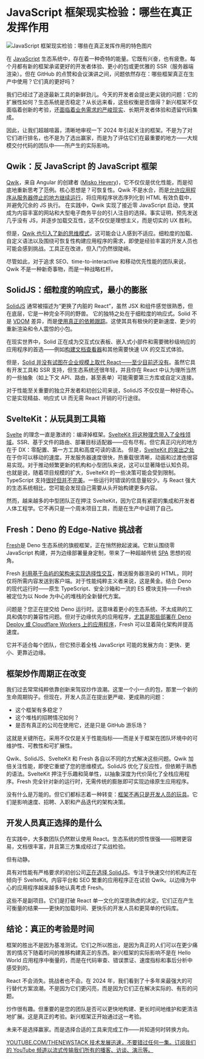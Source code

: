 # JavaScript 框架现实检验：哪些在真正发挥作用

![JavaScript 框架现实检验：哪些在真正发挥作用的特色图片](https://cdn.thenewstack.io/media/2025/04/45901d99-hartono-creative-studio-juijk2d4oeu-unsplash-1024x683.jpg)

在 [JavaScript](https://thenewstack.io/javascript/) 生态系统中，存在着一种奇特的能量。它既有兴奋，也有疲惫。每个月都有新的框架承诺更好的开发者体验、更小的包或更优雅的 SSR（服务器端渲染）。但在 GitHub 的点赞和会议演讲之间，问题依然存在：哪些框架真正在生产中使用？它们真的更好吗？

我们已经过了追逐最新工具的新鲜劲儿。今天的开发者会提出更尖锐的问题：它的扩展性如何？生态系统是否稳定？从长远来看，这些权衡是否值得？新兴框架不仅面临着创新的考验，还[面临着业务需求的严峻现实](https://thenewstack.io/frontend-strategies-frameworks-or-pure-javascript/)、长期开发者体验和遗留代码集成。

因此，让我们超越喧嚣，清晰地审视一下 2024 年引起关注的框架。不是为了对它们进行排名，也不是为了选出赢家，而是为了评估它们在最重要的地方——大规模交付代码的团队中——所产生的实际影响。

## Qwik：反 JavaScript 的 JavaScript 框架

[Qwik](https://qwik.dev/)，来自 Angular 的创建者 ([Misko Hevery](https://www.linkedin.com/in/misko-hevery-3883b1/))，它不仅仅是优化性能，而是彻底地重新思考了范例。核心思想是？可恢复性。Qwik 不是水合，而是[允许应用程序从服务器停止的地方继续运行](https://thenewstack.io/take-a-qwik-break-from-react-with-astro/)，将应用程序状态序列化到 HTML 有效负载中，并避免冗余的 JS 执行。
在实践中，Qwik 实现了接近零 JavaScript 启动，使其成为内容丰富的网站和大型电子商务平台的引人注目的选择。事实证明，预先发送几乎没有 JS，并逐步加载交互性，这不仅仅是理想主义，而是切实的 UX 胜利。

但是，[Qwik 也引入了新的思维模式](https://www.builder.io/blog/qwik-next-leap)，这可能会让人感到不适应。细粒度的加载、自定义语法以及围绕可恢复性构建应用程序的需求，即使是经验丰富的开发人员也可能会感到挑战。工具正在改进，但入门仍然很陡峭。

尽管如此，对于追求 SEO、time-to-interactive 和移动优先性能的团队来说，Qwik 不是一种新奇事物，而是一种战略杠杆。

## SolidJS：细粒度的响应式，最小的膨胀

[SolidJS](https://www.solidjs.com/) 通常被描述为“更换了内脏的 React”，虽然 JSX 和组件感觉很熟悉，但在底层，它是一种完全不同的野兽。
它的独特之处在于细粒度的响应式。Solid 不是 [VDOM](https://www.sanity.io/glossary/virtual-dom) 差异，而是[使用真正的依赖跟踪](https://www.solidjs.com/guides/comparison)。这使其具有极快的更新速度、更少的重新渲染和令人震惊的小包。

在现实世界中，Solid 正在成为交互式仪表板、嵌入式小部件和需要微秒级响应的应用程序的首选——例如[构建文档查看器](https://www.atlantic.net/gpu-server-hosting/)和其他需要快速 UX 的交互式体验。

但是，[Solid 并没有试图在企业规模上取代 React——至少目前还没有](https://www.toptal.com/react/solidjs-vs-react)。虽然它具有开发工具和 SSR 支持，但生态系统还很年轻，并且你在 React 中认为理所当然的一些抽象（如上下文 API、路由，甚至表单）可能需要第三方库或自定义连接。

对于性能至关重要的独立开发者和初创公司来说，SolidJS 不仅仅是一种好奇心。它是实现精益、响应式 UI 而无需 React 开销的可行途径。

## SvelteKit：从玩具到工具箱

[Svelte](https://thenewstack.io/youll-write-less-code-with-svelte-5-0-promises-rich-harris/) 的理念一直是激进的：编译掉框架。[SvelteKit 将这种理念带入了全栈领域](https://cprimozic.net/blog/trying-out-sveltekit/)。SSR、基于文件的路由、部署目标适配器——应有尽有。但它真正闪光的地方在于 DX：零配置、第一方工具和高度可读的语法。
但是，[SvelteKit 的突出之处](https://thenewstack.io/rich-harris-talks-sveltekit-and-whats-next-for-svelte/)在于你可以移动的速度。开发服务器速度很快，热重载很清晰，动画和过渡也很容易实现。对于推动频繁更新的机构和小型团队来说，这可以显著降低认知负荷。
也就是说，随着项目规模的扩大，SvelteKit 的一些决策可能会受到限制。TypeScript 支持[很好但并不完美](https://svelte.dev/docs/typescript)。一些运行时错误的信息量较少。与 React 强大的生态系统相比，您可能会发现自己需要从头开始构建更多内容。

然而，越来越多的中型团队正在押注 SvelteKit，因为它具有紧密的集成和开发者人体工程学。它不再只是一个周末项目工具，而是在生产中证明了自己。

## Fresh：Deno 的 Edge-Native 挑战者

[Fresh](https://thenewstack.io/denos-fresh-uses-server-side-rendering-for-faster-apps/)是 Deno 生态系统的旗舰框架，正在悄然掀起波澜。它默认围绕零 JavaScript 构建，并为边缘部署量身定制，带来了一种超越传统 [SPA](https://thenewstack.io/spas-and-react-you-dont-always-need-server-side-rendering/) 思想的视角。

Fresh [利用基于岛屿的架构来实现选择性交互](https://fresh.deno.dev/docs/concepts/islands)，推送服务器渲染的 HTML，同时仅将所需内容发送到客户端。对于性能纯粹主义者来说，这是黄金。结合 Deno 的现代运行时——原生 TypeScript、安全沙箱和一流的 ES 模块支持——Fresh 被定位为以 Node 为中心的堆栈的全新替代方案。

问题是？您正在提交给 Deno 运行时。这意味着更小的生态系统、不太成熟的工具和偶尔的兼容性问题。但对于边缘优先的应用程序，[尤其是那些部署在 Deno Deploy 或 Cloudflare Workers 上的应用程序](https://docs.deno.com/examples/cloudflare_workers_tutorial/)，Fresh 可以显着简化架构并提高速度。

它并不适合每个团队，但它预示着全栈 JavaScript 可能的发展方向：更快、更小、更靠近边缘。

## 框架炒作周期正在改变

我们过去常常纯粹依靠创新来驾驭炒作浪潮。这里一个小一点的包，那里一个新的生命周期钩子。但现在，开发人员正在提出更严峻、更成熟的问题：

- 这个框架有多稳定？
- 这个堆栈的招聘情况如何？
- 是否有真正的公司在使用它，还是只是 GitHub 游乐场？

这就是关键所在。采用不仅仅是关于性能指标——而是关于框架在团队环境中的可维护性、可教性和可扩展性。

Qwik、SolidJS、SvelteKit 和 Fresh 各自以不同的方式解决这些问题。Qwik 加倍关注性能，即使它重塑了您的思维模式。SolidJS 优化了反应性，但依赖于熟悉的语法。SvelteKit 押注于乐趣和简单性，以抽象深度为代价简化了全栈应用程序。Fresh 完全针对新的运行时，无需传统的膨胀即可实现边缘原生应用程序。

没有什么是万能的。但它们都标志着一种转变：[框架不再只是开发人员的玩具](https://www.spicyweb.dev/the-great-gaslighting-of-the-js-age/)。它们是影响速度、招聘、入职和产品迭代的架构决策。

## 开发人员真正选择的是什么

在实践中，大多数团队仍然默认使用 React。生态系统的惯性很强——招聘更容易，文档很丰富，并且第三方集成经过了实战检验。

但有动静。

具有对性能有严格要求的初创公司[正在选择 SolidJS](https://thenewstack.io/solidjs-creator-on-confronting-web-framework-complexity/)。专注于快速交付的机构正在倾向于 SvelteKit。内容平台和 SEO 繁重的应用程序正在试验 Qwik。以边缘为中心的应用程序越来越多地认真考虑 Fresh。

这些不是副项目。它们是打破 React 单一文化的深思熟虑的决定。它们正在产生可衡量的结果——更快的加载时间、更快乐的开发人员和更简单的代码库。

## 结论：真正的考验是时间

框架的胜出不是因为基准测试。它们之所以胜出，是因为真正的人们可以在更少痛苦的情况下随着时间的推移构建真正的东西。新兴框架的实际影响不是在 Hello World 应用程序中衡量的，而是在代码审查、错误票证、速度指标和事后分析中感受到的。

React 不会消失。挑战者也不会。在 2024 年，我们看到了十多年来最强大的可行替代方案浪潮。不是因为它们更闪亮，而是因为它们正在解决实际的、有形的问题。

炒作很有趣。但重要的是您的团队是否可以更快地构建、更长时间地维护和更清洁地扩展。这是真正的考验。新兴框架正开始通过这一考验。

未来不是选择赢家。而是选择合适的工具来完成工作——并知道何时转换方向。

[
YOUTUBE.COM/THENEWSTACK
技术发展迅速，不要错过任何一集。订阅我们的 YouTube
频道以流式传输我们所有的播客、访谈、演示等。
](https://youtube.com/thenewstack?sub_confirmation=1)